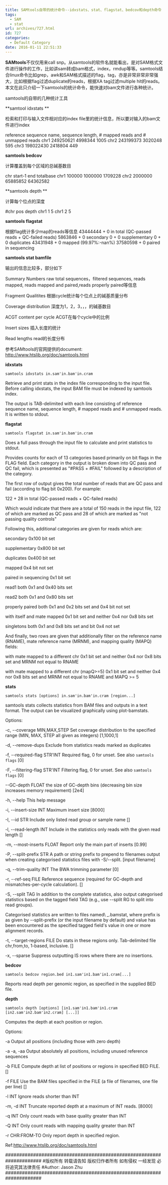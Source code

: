 ```yaml
---
title: SAMtools自带的统计命令--idxstats、stat、flagstat、bedcov和depth命令
tags:
  - SAM
  - stat
url: archives/727.html
id: 727
categories:
  - Default Category
date: 2016-01-11 22:51:33
---
```

**SAMtools**不仅仅用来call snp。从samtools的软件名就能看出，是对SAM格式文件进行操作的工作，比如讲sam转成bam格式，index，rmdup等等。samtools结合linux命令比如grep，awk和SAM格式描述的flag，tag，亦是非常非常非常强大，比如根据flag过滤duplicate的reads，根据XA tag过滤multiple hit的reads。本文在此只介绍一下samtools的统计命令，能快速对bam文件进行各种统计。

samtools的自带的几种统计工具

**samtool idxstats **

检索和打印与输入文件相对应的index file里的统计信息，所以要对输入的bam文件进行index

reference sequence name, sequence length, # mapped reads and # unmapped reads
chr1    249250621       4998344 1005
chr2    243199373       3020248 595
chr3    198022430       2418804 449

**samtools bedcov**

计算覆盖到每个区域的总碱基数目

chr    start-1    end    totalbase
chr1    100000  1000000 1709228
chr2    2000000 65885852        64362582

**samtools depth **

计算每个位点的深度

\#chr    pos     depth
chr1    1       5
chr1    2       5

**samtools flagstat**

根据flag统计多少map的reads等信息
43444444 + 0 in total (QC-passed reads + QC-failed reads)
5863846 + 0 secondary
0 + 0 supplementary
0 + 0 duplicates
43431948 + 0 mapped (99.97%:-nan%)
37580598 + 0 paired in sequencing
<!--more-->

**samtools stat bamfile**

输出的信息比较多，部分如下

Summary Numbers
raw total sequences，filtered sequences, reads mapped, reads mapped and paired,reads properly paired等信息

Fragment Qualitites
根据cycle统计每个位点上的碱基质量分布

Coverage distribution
深度为1，2，3，，，的碱基数目

ACGT content per cycle
ACGT在每个cycle中的比例

Insert sizes
插入长度的统计

Read lengths
read的长度分布

参考SAMtools的官网提供的document:
http://www.htslib.org/doc/samtools.html

**idxstats**

`samtools idxstats in.sam'in.bam'in.cram`

Retrieve and print stats in the index file corresponding to the input file. Before calling idxstats, the input BAM file must be indexed by samtools index.

The output is TAB-delimited with each line consisting of reference sequence name, sequence length, # mapped reads and # unmapped reads. It is written to stdout.

**flagstat**

`samtools flagstat in.sam'in.bam'in.cram`

Does a full pass through the input file to calculate and print statistics to stdout.

Provides counts for each of 13 categories based primarily on bit flags in the FLAG field. Each category in the output is broken down into QC pass and QC fail, which is presented as "#PASS + #FAIL" followed by a description of the category.

The first row of output gives the total number of reads that are QC pass and fail (according to flag bit 0x200). For example:

122 + 28 in total (QC-passed reads + QC-failed reads)

Which would indicate that there are a total of 150 reads in the input file, 122 of which are marked as QC pass and 28 of which are marked as "not passing quality controls"

Following this, additional categories are given for reads which are:

secondary
0x100 bit set

supplementary
0x800 bit set

duplicates
0x400 bit set

mapped
0x4 bit not set

paired in sequencing
0x1 bit set

read1
both 0x1 and 0x40 bits set

read2
both 0x1 and 0x80 bits set

properly paired
both 0x1 and 0x2 bits set and 0x4 bit not set

with itself and mate mapped
0x1 bit set and neither 0x4 nor 0x8 bits set

singletons
both 0x1 and 0x8 bits set and bit 0x4 not set

And finally, two rows are given that additionally filter on the reference name (RNAME), mate reference name (MRNM), and mapping quality (MAPQ) fields:

with mate mapped to a different chr
0x1 bit set and neither 0x4 nor 0x8 bits set and MRNM not equal to RNAME

with mate mapped to a different chr (mapQ>=5)
0x1 bit set and neither 0x4 nor 0x8 bits set and MRNM not equal to RNAME and MAPQ >= 5

**stats**

```samtools stats [options] in.sam'in.bam'in.cram [region...]```

samtools stats collects statistics from BAM files and outputs in a text format. The output can be visualized graphically using plot-bamstats.

Options:

-c, --coverage MIN,MAX,STEP
Set coverage distribution to the specified range (MIN, MAX, STEP all given as integers) [1,1000,1]

-d, --remove-dups
Exclude from statistics reads marked as duplicates

-f, --required-flag STR'INT
Required flag, 0 for unset. See also `samtools flags` [0]

-F, --filtering-flag STR'INT
Filtering flag, 0 for unset. See also `samtools flags` [0]

--GC-depth FLOAT
the size of GC-depth bins (decreasing bin size increases memory requirement) [2e4]

-h, --help
This help message

-i, --insert-size INT
Maximum insert size [8000]

-I, --id STR
Include only listed read group or sample name []

-l, --read-length INT
Include in the statistics only reads with the given read length []

-m, --most-inserts FLOAT
Report only the main part of inserts [0.99]

-P, --split-prefix STR
A path or string prefix to prepend to filenames output when creating categorised statistics files with -S/--split. [input filename]

-q, --trim-quality INT
The BWA trimming parameter [0]

-r, --ref-seq FILE
Reference sequence (required for GC-depth and mismatches-per-cycle calculation). []

-S, --split TAG
In addition to the complete statistics, also output categorised statistics based on the tagged field TAG (e.g., use --split RG to split into read groups).

Categorised statistics are written to files named\ _.bamstat, where prefix is as given by --split-prefix (or the input filename by default) and value has been encountered as the specified tagged field's value in one or more alignment records.

-t, --target-regions FILE
Do stats in these regions only. Tab-delimited file chr,from,to, 1-based, inclusive. []

-x, --sparse
Suppress outputting IS rows where there are no insertions.

**bedcov**

`samtools bedcov region.bed in1.sam'in1.bam'in1.cram[...]`

Reports read depth per genomic region, as specified in the supplied BED file.

**depth**

`samtools depth [options] [in1.sam'in1.bam'in1.cram [in2.sam'in2.bam'in2.cram] [...]]`

Computes the depth at each position or region.

Options:

-a
Output all positions (including those with zero depth)

-a -a, -aa
Output absolutely all positions, including unused reference sequences

-b FILE
Compute depth at list of positions or regions in specified BED FILE. []

-f FILE
Use the BAM files specified in the FILE (a file of filenames, one file per line) []

-l INT
Ignore reads shorter than INT

-m, -d INT
Truncate reported depth at a maximum of INT reads. [8000]

-q INT
Only count reads with base quality greater than INT

-Q INT
Only count reads with mapping quality greater than INT

-r CHR:FROM-TO
Only report depth in specified region.

Ref:http://www.htslib.org/doc/samtools.html

\#####################################################################
\#版权所有 转载请告知 版权归作者所有 如有侵权 一经发现 必将追究其法律责任
\#Author: Jason Zhu
\#####################################################################